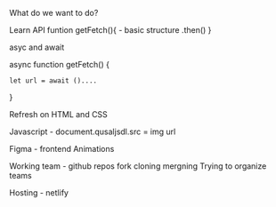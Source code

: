 What do we want to do? 

Learn API 
funtion getFetch(){ - basic structure
.then()
}

asyc and await 

async function getFetch() {

    let url = await ()....
}

Refresh on HTML and CSS 

Javascript - document.qusaljsdl.src   = img url 

Figma - frontend 
Animations 



Working team - github repos fork cloning mergning 
Trying to organize teams 

Hosting - netlify 